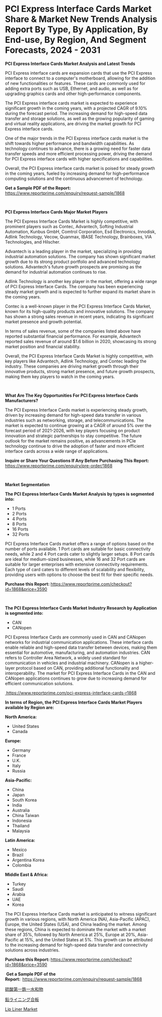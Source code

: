 <p><h1>PCI Express Interface Cards Market Share & Market New Trends Analysis Report By Type, By Application, By End-use, By Region, And Segment Forecasts, 2024 - 2031</h1></p><p><strong>PCI Express Interface Cards Market Analysis and Latest Trends</strong></p>
<p><p>PCI Express interface cards are expansion cards that use the PCI Express interface to connect to a computer's motherboard, allowing for the addition of new functionalities or features. These cards are commonly used for adding extra ports such as USB, Ethernet, and audio, as well as for upgrading graphics cards and other high-performance components.</p><p>The PCI Express interface cards market is expected to experience significant growth in the coming years, with a projected CAGR of 9.10% during the forecast period. The increasing demand for high-speed data transfer and storage solutions, as well as the growing popularity of gaming and virtual reality applications, are driving the market growth for PCI Express interface cards.</p><p>One of the major trends in the PCI Express interface cards market is the shift towards higher performance and bandwidth capabilities. As technology continues to advance, there is a growing need for faster data transfer speeds and more efficient processing power, driving the demand for PCI Express interface cards with higher specifications and capabilities.</p><p>Overall, the PCI Express interface cards market is poised for steady growth in the coming years, fueled by increasing demand for high-performance computing solutions and the continuous advancement of technology.</p></p>
<p><strong>Get a Sample PDF of the Report:&nbsp;</strong> <a href="https://www.reportprime.com/enquiry/request-sample/1868">https://www.reportprime.com/enquiry/request-sample/1868</a></p>
<p>&nbsp;</p>
<p><strong>PCI Express Interface Cards Major Market Players</strong></p>
<p><p>The PCI Express Interface Cards Market is highly competitive, with prominent players such as Contec, Advantech, Softing Industrial Automation, Kunbus GmbH, Comtrol Corporation, Esd Electronics, Innodisk, Adlink Technology, Vecow, Quanmax, IBASE Technology, Brainboxes, VIA Technologies, and Hilscher.</p><p>Advantech is a leading player in the market, specializing in providing industrial automation solutions. The company has shown significant market growth due to its strong product portfolio and advanced technology solutions. Advantech's future growth prospects are promising as the demand for industrial automation continues to rise.</p><p>Adlink Technology is another key player in the market, offering a wide range of PCI Express Interface Cards. The company has been experiencing steady market growth and is expected to further expand its market share in the coming years.</p><p>Contec is a well-known player in the PCI Express Interface Cards Market, known for its high-quality products and innovative solutions. The company has shown a strong sales revenue in recent years, indicating its significant market presence and growth potential.</p><p>In terms of sales revenue, some of the companies listed above have reported substantial financial performance. For example, Advantech reported sales revenue of around $1.6 billion in 2020, showcasing its strong market position and financial stability.</p><p>Overall, the PCI Express Interface Cards Market is highly competitive, with key players like Advantech, Adlink Technology, and Contec leading the industry. These companies are driving market growth through their innovative products, strong market presence, and future growth prospects, making them key players to watch in the coming years.</p></p>
<p>&nbsp;</p>
<p><strong>What Are The Key Opportunities For PCI Express Interface Cards Manufacturers?</strong></p>
<p><p>The PCI Express Interface Cards market is experiencing steady growth, driven by increasing demand for high-speed data transfer in various industries such as networking, storage, and telecommunications. The market is expected to continue growing at a CAGR of around 5% over the forecast period of 2021-2026, with key players focusing on product innovation and strategic partnerships to stay competitive. The future outlook for the market remains positive, as advancements in PCIe technology continue to drive the adoption of faster and more efficient interface cards across a wide range of applications.</p></p>
<p><strong>Inquire or Share Your Questions If Any Before Purchasing This Report:</strong> <a href="https://www.reportprime.com/enquiry/pre-order/1868">https://www.reportprime.com/enquiry/pre-order/1868</a></p>
<p>&nbsp;</p>
<p><strong>Market Segmentation</strong></p>
<p><strong>The PCI Express Interface Cards Market Analysis by types is segmented into:</strong></p>
<p><ul><li>1 Ports</li><li>2 Ports</li><li>4 Ports</li><li>8 Ports</li><li>16 Ports</li><li>32 Ports</li></ul></p>
<p><p>PCI Express Interface Cards market offers a range of options based on the number of ports available. 1 Port cards are suitable for basic connectivity needs, while 2 and 4 Port cards cater to slightly larger setups. 8 Port cards are ideal for medium-sized businesses, while 16 and 32 Port cards are suitable for larger enterprises with extensive connectivity requirements. Each type of card caters to different levels of scalability and flexibility, providing users with options to choose the best fit for their specific needs.</p></p>
<p><strong>Purchase this Report:&nbsp;</strong><a href="https://www.reportprime.com/checkout?id=1868&price=3590">https://www.reportprime.com/checkout?id=1868&price=3590</a></p>
<p>&nbsp;</p>
<p><strong>The PCI Express Interface Cards Market Industry Research by Application is segmented into:</strong></p>
<p><ul><li>CAN</li><li>CANopen</li></ul></p>
<p><p>PCI Express Interface Cards are commonly used in CAN and CANopen networks for industrial communication applications. These interface cards enable reliable and high-speed data transfer between devices, making them essential for automotive, manufacturing, and automation industries. CAN refers to Controller Area Network, a widely used standard for communication in vehicles and industrial machinery. CANopen is a higher-layer protocol based on CAN, providing additional functionality and interoperability. The market for PCI Express Interface Cards in the CAN and CANopen applications continues to grow due to increasing demand for efficient communication solutions.</p></p>
<p><a href="https://www.reportprime.com/pci-express-interface-cards-r1868">&nbsp;https://www.reportprime.com/pci-express-interface-cards-r1868</a></p>
<p><strong>In terms of Region, the PCI Express Interface Cards Market Players available by Region are:</strong></p>
<p>
    <p> <strong> North America: </strong>
        <ul>
            <li>United States</li>
            <li>Canada</li>
        </ul>
        </p> 
    <p> <strong> Europe: </strong>
        <ul>
            <li>Germany</li>
            <li>France</li>
            <li>U.K.</li>
            <li>Italy</li>
            <li>Russia</li>
        </ul>
        </p> 
    <p> <strong> Asia-Pacific: </strong>
        <ul>
            <li>China</li>
            <li>Japan</li>
            <li>South Korea</li>
            <li>India</li>
            <li>Australia</li>
            <li>China Taiwan</li>
            <li>Indonesia</li>
            <li>Thailand</li>
            <li>Malaysia</li>
        </ul>
        </p> 
    <p> <strong> Latin America: </strong>
        <ul>
            <li>Mexico</li>
            <li>Brazil</li>
            <li>Argentina Korea</li>
            <li>Colombia</li>
        </ul>
        </p> 
    <p> <strong> Middle East & Africa: </strong>
        <ul>
            <li>Turkey</li>
            <li>Saudi</li>
            <li>Arabia</li>
            <li>UAE</li>
            <li>Korea</li>
        </ul>
    </p>
    </p>
<p><p>The PCI Express Interface Cards market is anticipated to witness significant growth in various regions, with North America (NA), Asia-Pacific (APAC), Europe, the United States (USA), and China leading the market. Among these regions, China is expected to dominate the market with a market share of 35%, followed by North America at 25%, Europe at 20%, Asia-Pacific at 15%, and the United States at 5%. This growth can be attributed to the increasing demand for high-speed data transfer and connectivity solutions across industries.</p></p>
<p><strong>Purchase this Report: </strong><a href="https://www.reportprime.com/checkout?id=1868&price=3590">https://www.reportprime.com/checkout?id=1868&price=3590</a></p>
<p>&nbsp;<strong>Get a Sample PDF of the Report:&nbsp;&nbsp;</strong><a href="https://www.reportprime.com/enquiry/request-sample/1868">https://www.reportprime.com/enquiry/request-sample/1868</a></p>
<p><strong></strong></p>
<p><p><a href="https://github.com/klon646/Market-Research-Report-List-1/blob/main/895755871640.md">硫酸第一鉄一水和物</a></p><p><a href="https://github.com/EstaSprer20231/Market-Research-Report-List-1/blob/main/579366571639.md">鉛ライニング合板</a></p><p><a href="https://issuu.com/reportprime-2/docs/lip-liner-market-size-2030.pptx">Lip Liner Market</a></p></p>